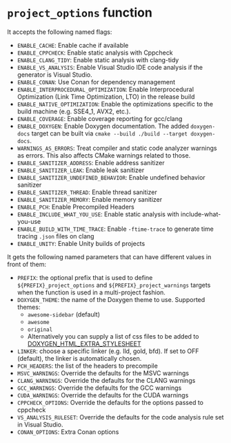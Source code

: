 # `project_options` function

It accepts the following named flags:

- `ENABLE_CACHE`: Enable cache if available
- `ENABLE_CPPCHECK`: Enable static analysis with Cppcheck
- `ENABLE_CLANG_TIDY`: Enable static analysis with clang-tidy
- `ENABLE_VS_ANALYSIS`: Enable Visual Studio IDE code analysis if the generator is Visual Studio.
- `ENABLE_CONAN`: Use Conan for dependency management
- `ENABLE_INTERPROCEDURAL_OPTIMIZATION`: Enable Interprocedural Optimization (Link Time Optimization, LTO) in the release build
- `ENABLE_NATIVE_OPTIMIZATION`: Enable the optimizations specific to the build machine (e.g. SSE4_1, AVX2, etc.).
- `ENABLE_COVERAGE`: Enable coverage reporting for gcc/clang
- `ENABLE_DOXYGEN`: Enable Doxygen documentation. The added `doxygen-docs` target can be built via `cmake --build ./build --target doxygen-docs`.
- `WARNINGS_AS_ERRORS`: Treat compiler and static code analyzer warnings as errors. This also affects CMake warnings related to those.
- `ENABLE_SANITIZER_ADDRESS`: Enable address sanitizer
- `ENABLE_SANITIZER_LEAK`: Enable leak sanitizer
- `ENABLE_SANITIZER_UNDEFINED_BEHAVIOR`: Enable undefined behavior sanitizer
- `ENABLE_SANITIZER_THREAD`: Enable thread sanitizer
- `ENABLE_SANITIZER_MEMORY`: Enable memory sanitizer
- `ENABLE_PCH`: Enable Precompiled Headers
- `ENABLE_INCLUDE_WHAT_YOU_USE`: Enable static analysis with include-what-you-use
- `ENABLE_BUILD_WITH_TIME_TRACE`: Enable `-ftime-trace` to generate time tracing `.json` files on clang
- `ENABLE_UNITY`: Enable Unity builds of projects

It gets the following named parameters that can have different values in front of them:

- `PREFIX`: the optional prefix that is used to define `${PREFIX}_project_options` and `${PREFIX}_project_warnings` targets when the function is used in a multi-project fashion.
- `DOXYGEN_THEME`: the name of the Doxygen theme to use. Supported themes:
  - `awesome-sidebar` (default)
  - `awesome`
  - `original`
  - Alternatively you can supply a list of css files to be added to [DOXYGEN_HTML_EXTRA_STYLESHEET](https://www.doxygen.nl/manual/config.html#cfg_html_extra_stylesheet)
- `LINKER`: choose a specific linker (e.g. lld, gold, bfd). If set to OFF (default), the linker is automatically chosen.
- `PCH_HEADERS`: the list of the headers to precompile
- `MSVC_WARNINGS`: Override the defaults for the MSVC warnings
- `CLANG_WARNINGS`: Override the defaults for the CLANG warnings
- `GCC_WARNINGS`: Override the defaults for the GCC warnings
- `CUDA_WARNINGS`: Override the defaults for the CUDA warnings
- `CPPCHECK_OPTIONS`: Override the defaults for the options passed to cppcheck
- `VS_ANALYSIS_RULESET`: Override the defaults for the code analysis rule set in Visual Studio.
- `CONAN_OPTIONS`: Extra Conan options
